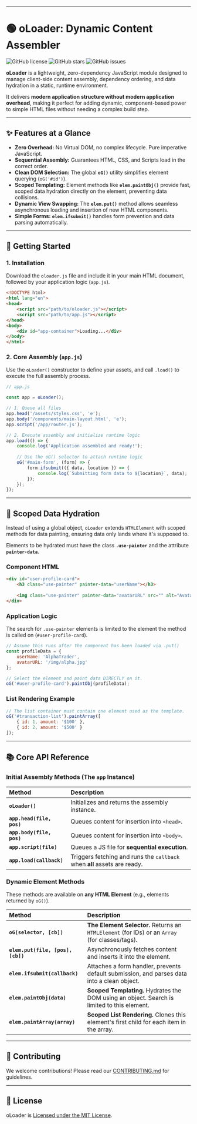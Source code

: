 -----


# 🟢 oLoader: Dynamic Content Assembler

![GitHub license](https://img.shields.io/badge/license-MIT-blue.svg)
![GitHub stars](https://imgs.shields.io/github/stars/YourUsername/oLoader.svg?style=social)
![GitHub issues](https://img.shields.io/github/issues/YourUsername/oLoader.svg)

**oLoader** is a lightweight, zero-dependency JavaScript module designed to manage client-side content assembly, dependency ordering, and data hydration in a static, runtime environment.

It delivers **modern application structure without modern application overhead**, making it perfect for adding dynamic, component-based power to simple HTML files without needing a complex build step.

---

## ✨ Features at a Glance

* **Zero Overhead:** No Virtual DOM, no complex lifecycle. Pure imperative JavaScript.
* **Sequential Assembly:** Guarantees HTML, CSS, and Scripts load in the correct order.
* **Clean DOM Selection:** The global **`oG()`** utility simplifies element querying (`oG('#id')`).
* **Scoped Templating:** Element methods like **`elem.paintObj()`** provide fast, scoped data hydration directly on the element, preventing data collisions.
* **Dynamic View Swapping:** The **`elem.put()`** method allows seamless asynchronous loading and insertion of new HTML components.
* **Simple Forms:** **`elem.ifsubmit()`** handles form prevention and data parsing automatically.

---

## 🚀 Getting Started

### 1. Installation

Download the `oloader.js` file and include it in your main HTML document, followed by your application logic (`app.js`).

```html
<!DOCTYPE html>
<html lang="en">
<head>
    <script src="path/to/oloader.js"></script>
    <script src="path/to/app.js"></script>
</head>
<body>
    <div id="app-container">Loading...</div>
</body>
</html>
````

### 2\. Core Assembly (`app.js`)

Use the `oLoader()` constructor to define your assets, and call `.load()` to execute the full assembly process.

```javascript
// app.js

const app = oLoader();

// 1. Queue all files
app.head('/assets/styles.css', 'e');
app.body('/components/main-layout.html', 'e');
app.script('/app/router.js');

// 2. Execute assembly and initialize runtime logic
app.load(() => {
    console.log('Application assembled and ready!');
    
    // Use the oG() selector to attach runtime logic
    oG('#main-form', (form) => {
        form.ifsubmit(({ data, location }) => {
            console.log(`Submitting form data to ${location}`, data);
        });
    });
});
```

-----

## 🎨 Scoped Data Hydration

Instead of using a global object, `oLoader` extends `HTMLElement` with scoped methods for data painting, ensuring data only lands where it's supposed to.

Elements to be hydrated must have the class **`.use-painter`** and the attribute **`painter-data`**.

### Component HTML

```html
<div id="user-profile-card">
    <h3 class="use-painter" painter-data="userName"></h3>
    
    <img class="use-painter" painter-data="avatarURL" src="" alt="Avatar">
</div>
```

### Application Logic

The search for `.use-painter` elements is limited to the element the method is called on (`#user-profile-card`).

```javascript
// Assume this runs after the component has been loaded via .put()
const profileData = { 
    userName: 'AlphaTrader', 
    avatarURL: '/img/alpha.jpg' 
};

// Select the element and paint data DIRECTLY on it.
oG('#user-profile-card').paintObj(profileData); 
```

### List Rendering Example

```javascript
// The list container must contain one element used as the template.
oG('#transaction-list').paintArray([
    { id: 1, amount: '$100' }, 
    { id: 2, amount: '$500' }
]);
```

-----

## 📚 Core API Reference

### Initial Assembly Methods (The `app` Instance)

| Method | Description |
| :--- | :--- |
| **`oLoader()`** | Initializes and returns the assembly instance. |
| **`app.head(file, pos)`** | Queues content for insertion into `<head>`. |
| **`app.body(file, pos)`** | Queues content for insertion into `<body>`. |
| **`app.script(file)`** | Queues a JS file for **sequential execution**. |
| **`app.load(callback)`** | Triggers fetching and runs the `callback` when **all** assets are ready. |

### Dynamic Element Methods

These methods are available on **any HTML Element** (e.g., elements returned by `oG()`).

| Method | Description |
| :--- | :--- |
| **`oG(selector, [cb])`** | **The Element Selector.** Returns an `HTMLElement` (for IDs) or an `Array` (for classes/tags). |
| **`elem.put(file, [pos], [cb])`** | Asynchronously fetches content and inserts it into the element. |
| **`elem.ifsubmit(callback)`** | Attaches a form handler, prevents default submission, and parses data into a clean object. |
| **`elem.paintObj(data)`** | **Scoped Templating.** Hydrates the DOM using an object. Search is limited to this element. |
| **`elem.paintArray(array)`** | **Scoped List Rendering.** Clones this element's first child for each item in the array. |

-----

## 🤝 Contributing

We welcome contributions\! Please read our [CONTRIBUTING.md](https://www.google.com/search?q=https://github.com/YourUsername/oLoader/blob/main/CONTRIBUTING.md) for guidelines.

-----

## 📜 License

oLoader is [Licensed under the MIT License](https://www.google.com/search?q=https://github.com/YourUsername/oLoader/blob/main/LICENSE).

```
```
